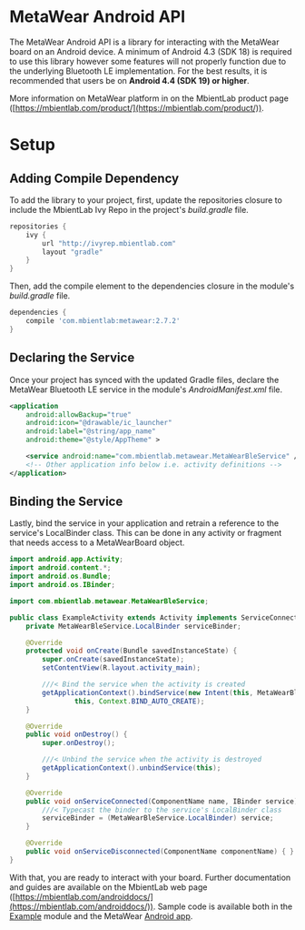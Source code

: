 # MetaWear Android API #
The MetaWear Android API is a library for interacting with the MetaWear board on an Android device.  A minimum of Android 4.3 (SDK 18) is required to use this library however some features will not properly function due to the underlying Bluetooth LE implementation.  For the best results, it is recommended that users be on **Android 4.4 (SDK 19) or higher**.

More information on MetaWear platform in on the MbientLab product page ([https://mbientlab.com/product/](https://mbientlab.com/product/)).

# Setup  #
## Adding Compile Dependency ##
To add the library to your project, first, update the repositories closure to include the MbientLab Ivy Repo in the project's *build.gradle* file.

```gradle
repositories {
    ivy {
        url "http://ivyrep.mbientlab.com"
        layout "gradle"
    }
}
```

Then, add the compile element to the dependencies closure in the module's *build.gradle* file.

```gradle
dependencies {
    compile 'com.mbientlab:metawear:2.7.2'
}
```

## Declaring the Service ##
Once your project has synced with the updated Gradle files, declare the MetaWear Bluetooth LE service in the module's *AndroidManifest.xml* file.
```xml
<application
    android:allowBackup="true"
    android:icon="@drawable/ic_launcher"
    android:label="@string/app_name"
    android:theme="@style/AppTheme" >

    <service android:name="com.mbientlab.metawear.MetaWearBleService" />
    <!-- Other application info below i.e. activity definitions -->
</application>
```

## Binding the Service ##
Lastly, bind the service in your application and retrain a reference to the service's LocalBinder class.  This can be done in any activity or fragment that needs access to a MetaWearBoard object.

```java
import android.app.Activity;
import android.content.*;
import android.os.Bundle;
import android.os.IBinder;

import com.mbientlab.metawear.MetaWearBleService;

public class ExampleActivity extends Activity implements ServiceConnection {
    private MetaWearBleService.LocalBinder serviceBinder;

    @Override
    protected void onCreate(Bundle savedInstanceState) {
        super.onCreate(savedInstanceState);
        setContentView(R.layout.activity_main);

        ///< Bind the service when the activity is created
        getApplicationContext().bindService(new Intent(this, MetaWearBleService.class),
                this, Context.BIND_AUTO_CREATE);
    }

    @Override
    public void onDestroy() {
        super.onDestroy();

        ///< Unbind the service when the activity is destroyed
        getApplicationContext().unbindService(this);
    }

    @Override
    public void onServiceConnected(ComponentName name, IBinder service) {
        ///< Typecast the binder to the service's LocalBinder class
        serviceBinder = (MetaWearBleService.LocalBinder) service;
    }

    @Override
    public void onServiceDisconnected(ComponentName componentName) { }
}
```
With that, you are ready to interact with your board.  Further documentation and guides are available on the MbientLab web page ([https://mbientlab.com/androiddocs/](https://mbientlab.com/androiddocs/)).  Sample code is available both in the [Example](https://github.com/mbientlab/Metawear-AndroidAPI/tree/master/example/src/main/java/com/mbientlab/metawear/example/MainActivity.java) module and the MetaWear [Android app](https://github.com/mbientlab/Metawear-SampleAndroidApp).

